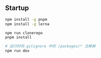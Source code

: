## Startup

```bash
npm install -g pnpm
npm install -g lerna

npm run clonerepo
pnpm install

# 运行时将.gitignore 中的 /packages/* 注释掉
npm run dev
```
